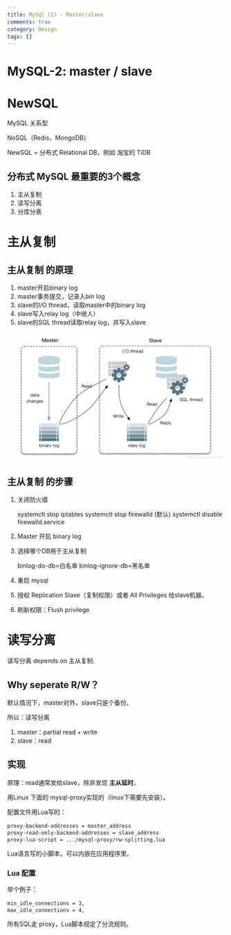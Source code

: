 ```yaml
---
title: MySql (2) - Master/slave
comments: true
category: Design
tags: []
---
```


# MySQL-2: master / slave

# NewSQL

MySQL 关系型

NoSQL（Redis，MongoDB）

NewSQL = 分布式 Relational DB，例如 淘宝的 TiDB

## 分布式 MySQL 最重要的3个概念

1. 主从复制
1. 读写分离
1. 分库分表

# 主从复制

## 主从复制 的原理

1. master开启binary log
1. master事务提交，记录入bin log
1. slave的I/O thread，读取master中的binary log
1. slave写入relay log（中继人）
1. slave的SQL thread读取relay log，并写入slave

![](/images/mysql-master-slave-structure.png)

## 主从复制 的步骤

1. 关闭防火墙

    systemctl stop iptables
    systemctl stop firewalld (默认)
    systemctl disable firewalld.service

1. Master 开启 binary log
1. 选择哪个DB用于主从复制

    binlog-do-db=白名单
    binlog-ignore-db=黑名单

1. 重启 mysql
1. 授权 Replication Slave（复制权限）或者 All Privileges 给slave机器。
1. 刷新权限：Flush privilege

# 读写分离

读写分离 depends on 主从复制.

## Why seperate R/W？

默认情况下，master对外，slave只是个备份。

所以：读写分离

1. master：partial read + write
1. slave：read

## 实现

原理：read通常发给slave，除非发现 **主从延时**。

用Linux 下面的 mysql-proxy实现的（linux下需要先安装）。

配置文件用Lua写的：

    proxy-backend-addresses = master_address
    proxy-read-only-backend-addresses = slave_address
    proxy-lua-script = .../mysql-proxy/rw-splitting.lua

Lua语言写的小脚本，可以内嵌在应用程序里。

### Lua 配置

举个例子：

    min_idle_connections = 3,
    max_idle_connections = 4,

所有SQL走 proxy，Lua脚本规定了分流规则。
